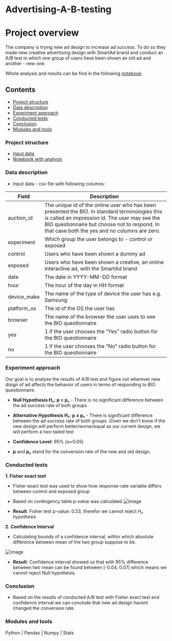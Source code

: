 # Advertising-A-B-testing


# Project overview

The company is trying new ad design to increase ad success.
To do so they made new creative advertising design with SmartAd brand and conduct an A/B test in which one group of users have been shown an old ad and another - new one.

Whole analysis and results can be find in the following [notebook](https://github.com/LtvnSergey/Advertising-A-B-Testing/blob/main/notebooks/Advertising-A-B-Testing.ipynb).

## Contents

  - [Project structure](#project-structure)
  - [Data description](#data-description)
  - [Experiment approach](#experiment-approach)
  - [Conducted tests](#conducted-tests)
  - [Conclusion](#conclusion)  
  - [Modules and tools](#modules-and-tools)

### Project structure
- [Input data](https://github.com/LtvnSergey/Advertising-A-B-Testing/tree/main/data)
- [Notebook with analysis](https://github.com/LtvnSergey/Advertising-A-B-Testing/blob/main/notebooks/Advertising-A-B-Testing.ipynb)


### Data description
- Input data - csv file with following columns:

| Field  |Description  |
|--------|--------------|
| auction_id  | The unique id of the online user who has been presented the BIO. In standard terminologies this is called an impression id. The user may see the BIO questionnaire but choose not to respond. In that case both the yes and no columns are zero. |
| experiment | Which group the user belongs to - control or exposed |
| control | Users who have been shown a dummy ad |
| exposed | Users who have been shown a creative, an online interactive ad, with the SmartAd brand |
| date | The date in YYYY-MM-DD format |
| hour | The hour of the day in HH format |
| device_make | The name of the type of device the user has e.g. Samsung |
| platform_os | The id of the OS the user has |
| browser | The name of the browser the user uses to see the BIO questionnaire |
| yes | 1 if the user chooses the “Yes” radio button for the BIO questionnaire |
| no | 1 if the user chooses the “No” radio button for the BIO questionnaire |


### Experiment approach

Our goal is to analyse the results of A/B test and figure out wherever new disign of ad affects the behavior of users in terms of responding to BIO questionnaire.

- **Null Hypothesis Hₒ: p = pₒ** - There is no significant difference between the ad success rate of both groups


- **Alternative Hypothesis Hₐ: p ≠ pₒ** - There is significant difference between the ad success rate of both groups.
Given we don’t know if the new design will perform better/worse/equal as our current design, we will perform a two-tailed test


- **Confidence Level:** 95% (α=0.05)


- **p** and **pₒ** stand for the conversion rate of the new and old design.

### Conducted tests

**1. Fisher exact test**

- Fisher exact test was used to show how response-rate variable differs between control and exposed group

- Based on contingency table p-value was calculated
![image](https://user-images.githubusercontent.com/35038779/210568945-e3cfb2eb-a1a7-4392-89c6-56e39ccd42b2.png)

- **Result**: Fisher test p-value: 0.53, therefor we cannot reject Hₒ hypothesis


**2. Confidence Interval**

- Calculating bounds of a confidence interval, within which absolute difference between mean of the two group suppose to be. 

![image](https://user-images.githubusercontent.com/35038779/210570014-6127b388-6821-4314-80a0-c5b23d2fd900.png)

- **Result**: Confidence interval showed us that with 95% difference between two mean can be found between [-0.04, 0.07] which means we cannot reject Null hypothesis.


### Conclusion

- Based on the results of conducted A/B test with Fisher exact test and confidence interval we can conclude that new ad design havent changed the conversion rate.


### Modules and tools

Python | Pandas | Numpy | Stats
